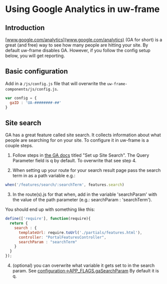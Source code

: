 # Using Google Analytics in uw-frame

## Introduction

[www.google.com/analytics](www.google.com/analytics) (GA for short) is a great (and free) way to see how many people are hitting your site. By default uw-frame disables GA. However, if you follow the config setup below, you will get reporting.

## Basic configuration

Add in a `/js/config.js` file that will overwrite the `uw-frame-components/js/config.js`.
```javascript
var config = {
  gaID : 'UA-########-##'
}
```

## Site search
GA has a great feature called site search. It collects information about what people are searching for on your site. To configure it in uw-frame is a couple steps.

1) Follow steps in [the GA docs](https://support.google.com/analytics/answer/1012264?hl=en) titled "Set up Site Search". The Query Parameter field is q by default. To overwrite that see step 4.

2) When setting up your route for your search result page pass the search term in as a path variable
e.g.:
```javascript
when('/features/search/:searchTerm', features.search)
```

3) In the route(s).js for that when, add in the variable 'searchParam' with the value of the path parameter (e.g.: searchParam : 'searchTerm').

You should end up with something like this:
```javascript
define(['require'], function(require){
  return {
    search : {
      templateUrl: require.toUrl('./partials/features.html'),
      controller: "PortalFeaturesController",
      searchParam : "searchTerm"
    }
  }
});

```

4) (optional) you can overwrite what variable it gets set to in the search param. See [configuration->APP_FLAGS.gaSearchParam](configuration.md) By default it is q.
